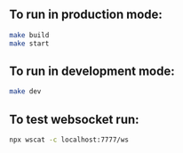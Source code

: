 ## To run in production mode:

``` bash
make build
make start
```

## To run in development mode:

``` bash
make dev
```

## To test websocket run:

``` bash
npx wscat -c localhost:7777/ws
```
